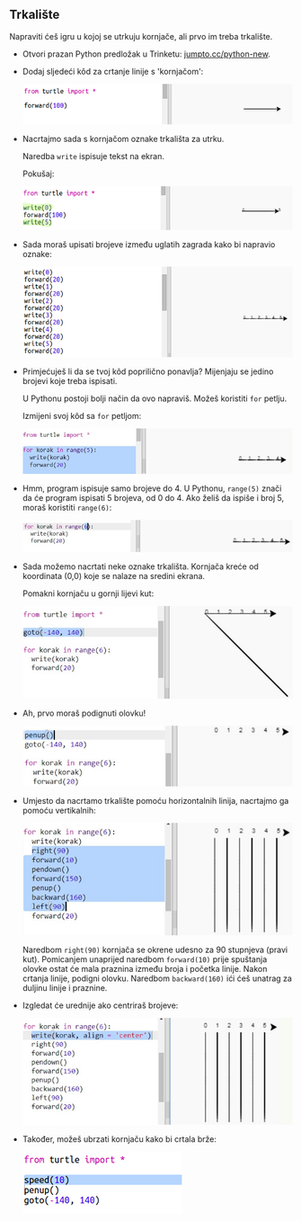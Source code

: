 ## Trkalište

Napraviti ćeš igru u kojoj se utrkuju kornjače, ali prvo im treba trkalište.

+ Otvori prazan Python predložak u Trinketu: <a href="http://jumpto.cc/python-new" target="_blank">jumpto.cc/python-new</a>.

+ Dodaj sljedeći kôd za crtanje linije s 'kornjačom':
    
    ![screenshot](images/race-forward.png)

+ Nacrtajmo sada s kornjačom oznake trkališta za utrku.
    
    Naredba `write` ispisuje tekst na ekran.
    
    Pokušaj:
    
    ![screenshot](images/race-markings1.png)

+ Sada moraš upisati brojeve između uglatih zagrada kako bi napravio oznake:
    
    ![screenshot](images/race-markings2.png)

+ Primjećuješ li da se tvoj kôd poprilično ponavlja? Mijenjaju se jedino brojevi koje treba ispisati.
    
    U Pythonu postoji bolji način da ovo napraviš. Možeš koristiti `for` petlju.
    
    Izmijeni svoj kôd sa `for` petljom:
    
    ![screenshot](images/race-for.png)

+ Hmm, program ispisuje samo brojeve do 4. U Pythonu, `range(5)` znači da će program ispisati 5 brojeva, od 0 do 4. Ako želiš da ispiše i broj 5, moraš koristiti `range(6)`:
    
    ![screenshot](images/race-range.png)

+ Sada možemo nacrtati neke oznake trkališta. Kornjača kreće od koordinata (0,0) koje se nalaze na sredini ekrana.
    
    Pomakni kornjaču u gornji lijevi kut:
    
    ![screenshot](images/race-goto.png)

+ Ah, prvo moraš podignuti olovku!
    
    ![screenshot](images/race-penup.png)

+ Umjesto da nacrtamo trkalište pomoću horizontalnih linija, nacrtajmo ga pomoću vertikalnih:
    
    ![screenshot](images/race-lines.png)
    
    Naredbom `right(90)` kornjača se okrene udesno za 90 stupnjeva (pravi kut). Pomicanjem unaprijed naredbom `forward(10)` prije spuštanja olovke ostat će mala praznina između broja i početka linije. Nakon crtanja linije, podigni olovku. Naredbom `backward(160)` ići ćeš unatrag za duljinu linije i praznine.

+ Izgledat će urednije ako centriraš brojeve:
    
    ![screenshot](images/race-center.png)

+ Također, možeš ubrzati kornjaču kako bi crtala brže:
    
    ![screenshot](images/race-speed.png)